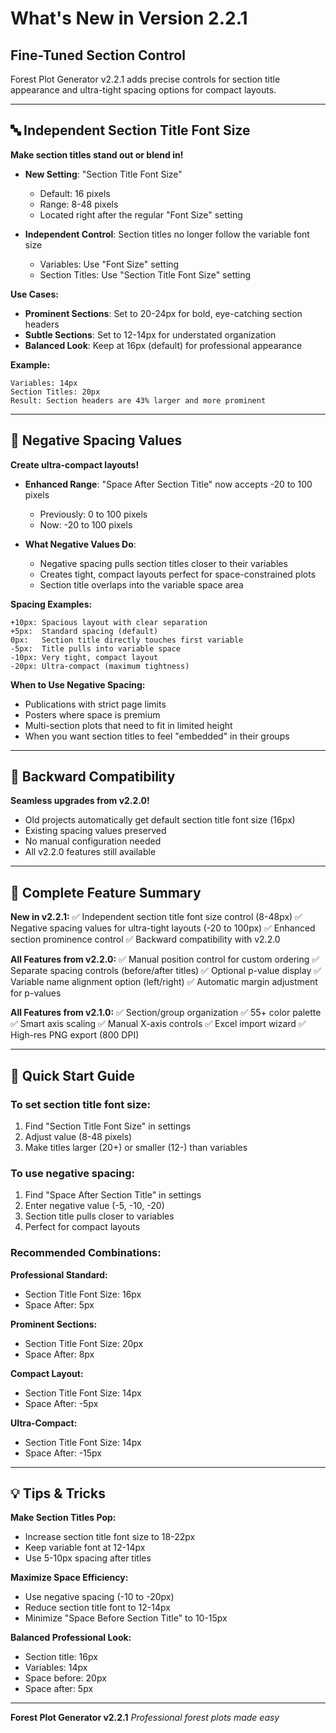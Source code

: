 # What's New in Version 2.2.1

## Fine-Tuned Section Control

Forest Plot Generator v2.2.1 adds precise controls for section title appearance and ultra-tight spacing options for compact layouts.

---

## 🔤 Independent Section Title Font Size

**Make section titles stand out or blend in!**

- **New Setting**: "Section Title Font Size" 
  - Default: 16 pixels
  - Range: 8-48 pixels
  - Located right after the regular "Font Size" setting

- **Independent Control**: Section titles no longer follow the variable font size
  - Variables: Use "Font Size" setting
  - Section Titles: Use "Section Title Font Size" setting

**Use Cases:**
- **Prominent Sections**: Set to 20-24px for bold, eye-catching section headers
- **Subtle Sections**: Set to 12-14px for understated organization
- **Balanced Look**: Keep at 16px (default) for professional appearance

**Example:**
```
Variables: 14px
Section Titles: 20px
Result: Section headers are 43% larger and more prominent
```

---

## 📐 Negative Spacing Values

**Create ultra-compact layouts!**

- **Enhanced Range**: "Space After Section Title" now accepts -20 to 100 pixels
  - Previously: 0 to 100 pixels
  - Now: -20 to 100 pixels

- **What Negative Values Do**:
  - Negative spacing pulls section titles closer to their variables
  - Creates tight, compact layouts perfect for space-constrained plots
  - Section title overlaps into the variable space area

**Spacing Examples:**
```
+10px: Spacious layout with clear separation
+5px:  Standard spacing (default)
0px:   Section title directly touches first variable
-5px:  Title pulls into variable space
-10px: Very tight, compact layout
-20px: Ultra-compact (maximum tightness)
```

**When to Use Negative Spacing:**
- Publications with strict page limits
- Posters where space is premium
- Multi-section plots that need to fit in limited height
- When you want section titles to feel "embedded" in their groups

---

## 🔄 Backward Compatibility

**Seamless upgrades from v2.2.0!**

- Old projects automatically get default section title font size (16px)
- Existing spacing values preserved
- No manual configuration needed
- All v2.2.0 features still available

---

## 🎨 Complete Feature Summary

**New in v2.2.1:**
✅ Independent section title font size control (8-48px)
✅ Negative spacing values for ultra-tight layouts (-20 to 100px)
✅ Enhanced section prominence control
✅ Backward compatibility with v2.2.0

**All Features from v2.2.0:**
✅ Manual position control for custom ordering
✅ Separate spacing controls (before/after titles)
✅ Optional p-value display
✅ Variable name alignment option (left/right)
✅ Automatic margin adjustment for p-values

**All Features from v2.1.0:**
✅ Section/group organization
✅ 55+ color palette
✅ Smart axis scaling
✅ Manual X-axis controls
✅ Excel import wizard
✅ High-res PNG export (800 DPI)

---

## 📝 Quick Start Guide

### To set section title font size:
1. Find "Section Title Font Size" in settings
2. Adjust value (8-48 pixels)
3. Make titles larger (20+) or smaller (12-) than variables

### To use negative spacing:
1. Find "Space After Section Title" in settings
2. Enter negative value (-5, -10, -20)
3. Section title pulls closer to variables
4. Perfect for compact layouts

### Recommended Combinations:

**Professional Standard:**
- Section Title Font Size: 16px
- Space After: 5px

**Prominent Sections:**
- Section Title Font Size: 20px
- Space After: 8px

**Compact Layout:**
- Section Title Font Size: 14px
- Space After: -5px

**Ultra-Compact:**
- Section Title Font Size: 14px
- Space After: -15px

---

## 💡 Tips & Tricks

**Make Section Titles Pop:**
- Increase section title font size to 18-22px
- Keep variable font at 12-14px
- Use 5-10px spacing after titles

**Maximize Space Efficiency:**
- Use negative spacing (-10 to -20px)
- Reduce section title font to 12-14px
- Minimize "Space Before Section Title" to 10-15px

**Balanced Professional Look:**
- Section title: 16px
- Variables: 14px
- Space before: 20px
- Space after: 5px

---

**Forest Plot Generator v2.2.1**
*Professional forest plots made easy*
